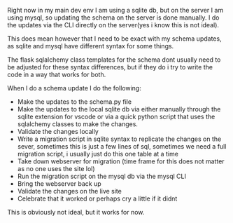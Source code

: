 Right now in my main dev env I am using a sqlite db,
but on the server I am using mysql, so updating the schema on the server is done manually.
I do the updates via the CLI directly on the server(yes i know this is not ideal).

This does mean however that I need to be exact with my schema updates, as sqlite and mysql
have different syntax for some things.

The flask sqlalchemy class templates for the schema dont usually need to be adjusted for these syntax
differences, but if they do i try to write the code in a way that works for both.

When I do a schema update I do the following:
 - Make the updates to the schema.py file
 - Make the updates to the local sqlite db via either manually through the sqlite extension for vscode 
   or via a quick python script that uses the sqlalchemy classes to make the changes.
 - Validate the changes locally
 - Write a migration script in sqlite syntax to replicate the changes on the sever, sometimes this is
   just a few lines of sql, sometimes we need a full migration script, i usually just do this one table at a time
 - Take down webserver for migration (time frame for this does not matter as no one uses the site lol)
 - Run the migration script on the mysql db via the mysql CLI
 - Bring the webserver back up
 - Validate the changes on the live site
 - Celebrate that it worked or perhaps cry a little if it didnt

This is obviously not ideal, but it works for now.
